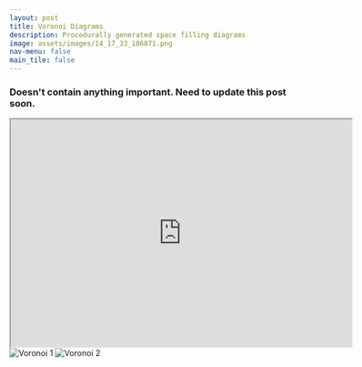 ```yaml
---
layout: post
title: Voronoi Diagrams
description: Procedurally generated space filling diagrams
image: assets/images/14_17_33_186871.png
nav-menu: false
main_tile: false
---
```


### Doesn't contain anything important. Need to update this post soon.

<iframe src ="https://github.com/TahsinTariq/p5js/blob/master/P5_Sketches/P5_Web_Collection/VoronoiGeneration/index.html"width="600px" height="400px"></iframe>
<img src="{% link assets/images/14_25_59_693029.png %}" alt="Voronoi 1" data-position="center center" />

<img src="{% link assets/images/14_30_4_938370.png %}" alt="Voronoi 2" data-position="center center" />

